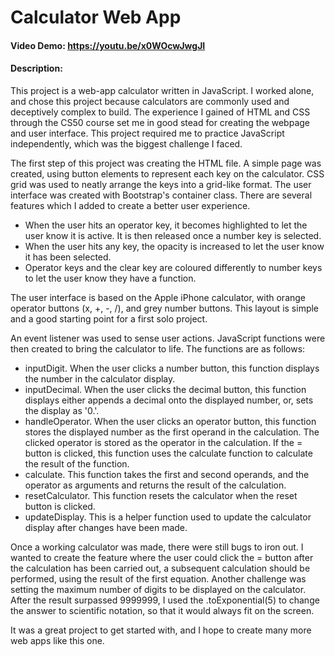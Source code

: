 # Calculator Web App
#### Video Demo:  <https://youtu.be/x0WOcwJwgJI>
#### Description:
This project is a web-app calculator written in JavaScript. I worked alone, and chose this project because calculators are commonly used and deceptively complex to build. The experience I gained of HTML and CSS through the CS50 course set me in good stead for creating the webpage and user interface. This project required me to practice JavaScript independently, which was the biggest challenge I faced.

The first step of this project was creating the HTML file. A simple page was created, using button elements to represent each key on the calculator. CSS grid was used to neatly arrange the keys into a grid-like format. The user interface was created with Bootstrap's container class. There are several features which I added to create a better user experience.

* When the user hits an operator key, it becomes highlighted to let the user know it is active. It is then released once a number key is selected.
* When the user hits any key, the opacity is increased to let the user know it has been selected.
* Operator keys and the clear key are coloured differently to number keys to let the user know they have a function.

The user interface is based on the Apple iPhone calculator, with orange operator buttons (x, +, -, /), and grey number buttons. This layout is simple and a good starting point for a first solo project.

An event listener was used to sense user actions. JavaScript functions were then created to bring the calculator to life. The functions are as follows:

* inputDigit. When the user clicks a number button, this function displays the number in the calculator display.
* inputDecimal. When the user clicks the decimal button, this function displays either appends a decimal onto the displayed number, or, sets the display as '0.'.
* handleOperator. When the user clicks an operator button, this function stores the displayed number as the first operand in the calculation. The clicked operator is stored as the operator in the calculation. If the = button is clicked, this function uses the calculate function to calculate the result of the function.
* calculate. This function takes the first and second operands, and the operator as arguments and returns the result of the calculation.
* resetCalculator. This function resets the calculator when the reset button is clicked.
* updateDisplay. This is a helper function used to update the calculator display after changes have been made.

Once a working calculator was made, there were still bugs to iron out. I wanted to create the feature where the user could click the = button after the calculation has been carried out, a subsequent calculation should be performed, using the result of the first equation. Another challenge was setting the maximum number of digits to be displayed on the calculator. After the result surpassed 9999999, I used the .toExponential(5) to change the answer to scientific notation, so that it would always fit on the screen.

It was a great project to get started with, and I hope to create many more web apps like this one.